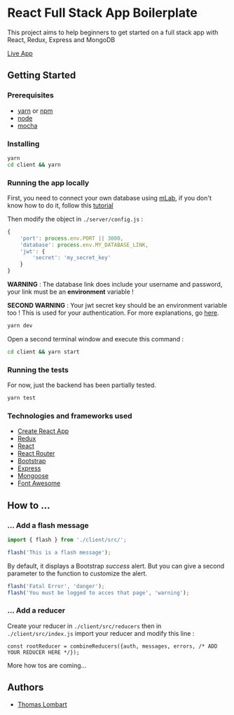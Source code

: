 # React Full Stack App Boilerplate

This project aims to help beginners to get started on a full stack app with React, Redux, Express and MongoDB

[Live App](https://react-full-stack-boilerplate.herokuapp.com/)

## Getting Started

### Prerequisites

* [yarn](https://yarnpkg.com/lang/en/) or [npm](https://www.npmjs.com/)
* [node](https://nodejs.org/en/)
* [mocha](https://mochajs.org/)

### Installing

```sh
yarn
cd client && yarn
```

### Running the app locally

First, you need to connect your own database using [mLab](https://mlab.com/), if you don't know how to do it, follow this [tutorial](https://beta.freecodecamp.org/en/challenges/mongodb-and-mongoose/create-an-online-database-using-mlab)

Then modify the object in `./server/config.js` :

```js
{
    'port': process.env.PORT || 3000,
    'database': process.env.MY_DATABASE_LINK,
    'jwt': {
        'secret': 'my_secret_key'
    }
}
```

**WARNING** : The database link does include your username and password, your link must be an **environment** variable !

**SECOND WARNING** : Your jwt secret key should be an environment variable too ! This is used for your authentication. For more explanations, go [here](https://github.com/themikenicholson/passport-jwt).


```sh
yarn dev
```

Open a second terminal window and execute this command : 

```sh
cd client && yarn start
```

### Running the tests

For now, just the backend has been partially tested.

```sh
yarn test
```

### Technologies and frameworks used

* [Create React App](https://github.com/facebookincubator/create-react-app)
* [Redux](https://redux.js.org/) 
* [React](https://reactjs.org/)
* [React Router](https://reacttraining.com/react-router/)
* [Bootstrap](https://getbootstrap.com/)
* [Express](https://expressjs.com/)
* [Mongoose](http://mongoosejs.com/)
* [Font Awesome](https://fontawesome.com/)

## How to ...

### ... Add a flash message

```js
import { flash } from './client/src/';

flash('This is a flash message');
```

By default, it displays a Bootstrap *success* alert. But you can give a second parameter to the function to customize the alert.

```js
flash('Fatal Error', 'danger');
flash('You must be logged to acces that page', 'warning');
```

### ... Add a reducer

Create your reducer in `./client/src/reducers` then in `./client/src/index.js` import your reducer and modify this line :

```
const rootReducer = combineReducers({auth, messages, errors, /* ADD YOUR REDUCER HERE */});
```

More how tos are coming...

## Authors

* [Thomas Lombart](https://github.com/thomlom)
